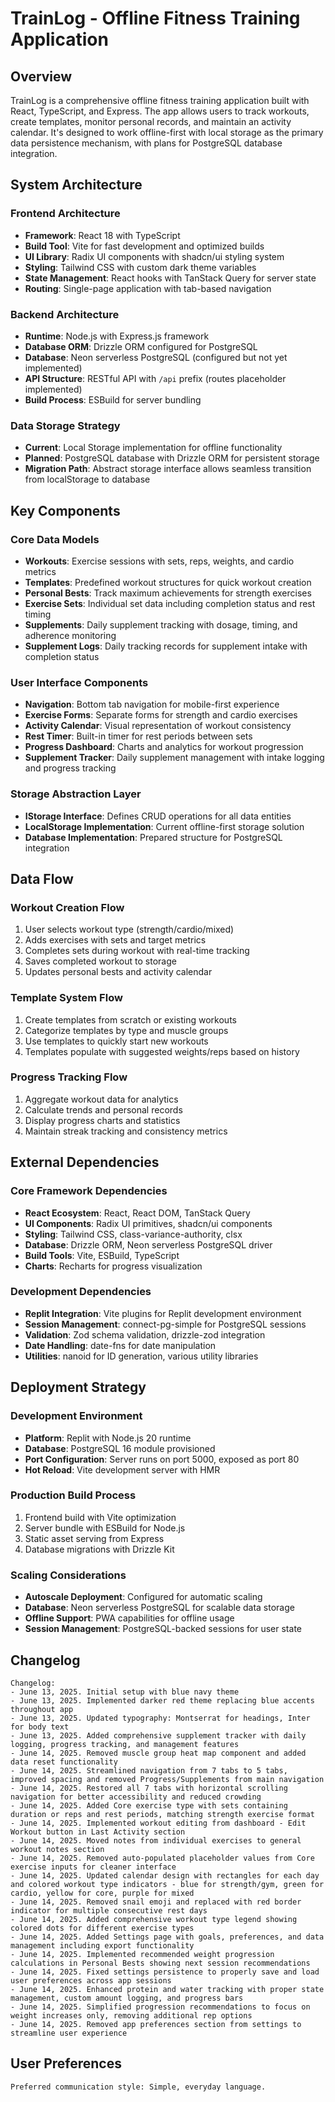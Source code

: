 # TrainLog - Offline Fitness Training Application

## Overview

TrainLog is a comprehensive offline fitness training application built with React, TypeScript, and Express. The app allows users to track workouts, create templates, monitor personal records, and maintain an activity calendar. It's designed to work offline-first with local storage as the primary data persistence mechanism, with plans for PostgreSQL database integration.

## System Architecture

### Frontend Architecture
- **Framework**: React 18 with TypeScript
- **Build Tool**: Vite for fast development and optimized builds
- **UI Library**: Radix UI components with shadcn/ui styling system
- **Styling**: Tailwind CSS with custom dark theme variables
- **State Management**: React hooks with TanStack Query for server state
- **Routing**: Single-page application with tab-based navigation

### Backend Architecture
- **Runtime**: Node.js with Express.js framework
- **Database ORM**: Drizzle ORM configured for PostgreSQL
- **Database**: Neon serverless PostgreSQL (configured but not yet implemented)
- **API Structure**: RESTful API with `/api` prefix (routes placeholder implemented)
- **Build Process**: ESBuild for server bundling

### Data Storage Strategy
- **Current**: Local Storage implementation for offline functionality
- **Planned**: PostgreSQL database with Drizzle ORM for persistent storage
- **Migration Path**: Abstract storage interface allows seamless transition from localStorage to database

## Key Components

### Core Data Models
- **Workouts**: Exercise sessions with sets, reps, weights, and cardio metrics
- **Templates**: Predefined workout structures for quick workout creation
- **Personal Bests**: Track maximum achievements for strength exercises
- **Exercise Sets**: Individual set data including completion status and rest timing
- **Supplements**: Daily supplement tracking with dosage, timing, and adherence monitoring
- **Supplement Logs**: Daily tracking records for supplement intake with completion status

### User Interface Components
- **Navigation**: Bottom tab navigation for mobile-first experience
- **Exercise Forms**: Separate forms for strength and cardio exercises
- **Activity Calendar**: Visual representation of workout consistency
- **Rest Timer**: Built-in timer for rest periods between sets
- **Progress Dashboard**: Charts and analytics for workout progression
- **Supplement Tracker**: Daily supplement management with intake logging and progress tracking

### Storage Abstraction Layer
- **IStorage Interface**: Defines CRUD operations for all data entities
- **LocalStorage Implementation**: Current offline-first storage solution
- **Database Implementation**: Prepared structure for PostgreSQL integration

## Data Flow

### Workout Creation Flow
1. User selects workout type (strength/cardio/mixed)
2. Adds exercises with sets and target metrics
3. Completes sets during workout with real-time tracking
4. Saves completed workout to storage
5. Updates personal bests and activity calendar

### Template System Flow
1. Create templates from scratch or existing workouts
2. Categorize templates by type and muscle groups
3. Use templates to quickly start new workouts
4. Templates populate with suggested weights/reps based on history

### Progress Tracking Flow
1. Aggregate workout data for analytics
2. Calculate trends and personal records
3. Display progress charts and statistics
4. Maintain streak tracking and consistency metrics

## External Dependencies

### Core Framework Dependencies
- **React Ecosystem**: React, React DOM, TanStack Query
- **UI Components**: Radix UI primitives, shadcn/ui components
- **Styling**: Tailwind CSS, class-variance-authority, clsx
- **Database**: Drizzle ORM, Neon serverless PostgreSQL driver
- **Build Tools**: Vite, ESBuild, TypeScript
- **Charts**: Recharts for progress visualization

### Development Dependencies
- **Replit Integration**: Vite plugins for Replit development environment
- **Session Management**: connect-pg-simple for PostgreSQL sessions
- **Validation**: Zod schema validation, drizzle-zod integration
- **Date Handling**: date-fns for date manipulation
- **Utilities**: nanoid for ID generation, various utility libraries

## Deployment Strategy

### Development Environment
- **Platform**: Replit with Node.js 20 runtime
- **Database**: PostgreSQL 16 module provisioned
- **Port Configuration**: Server runs on port 5000, exposed as port 80
- **Hot Reload**: Vite development server with HMR

### Production Build Process
1. Frontend build with Vite optimization
2. Server bundle with ESBuild for Node.js
3. Static asset serving from Express
4. Database migrations with Drizzle Kit

### Scaling Considerations
- **Autoscale Deployment**: Configured for automatic scaling
- **Database**: Neon serverless PostgreSQL for scalable data storage
- **Offline Support**: PWA capabilities for offline usage
- **Session Management**: PostgreSQL-backed sessions for user state

## Changelog

```
Changelog:
- June 13, 2025. Initial setup with blue navy theme
- June 13, 2025. Implemented darker red theme replacing blue accents throughout app
- June 13, 2025. Updated typography: Montserrat for headings, Inter for body text
- June 13, 2025. Added comprehensive supplement tracker with daily logging, progress tracking, and management features
- June 14, 2025. Removed muscle group heat map component and added data reset functionality
- June 14, 2025. Streamlined navigation from 7 tabs to 5 tabs, improved spacing and removed Progress/Supplements from main navigation
- June 14, 2025. Restored all 7 tabs with horizontal scrolling navigation for better accessibility and reduced crowding
- June 14, 2025. Added Core exercise type with sets containing duration or reps and rest periods, matching strength exercise format
- June 14, 2025. Implemented workout editing from dashboard - Edit Workout button in Last Activity section
- June 14, 2025. Moved notes from individual exercises to general workout notes section
- June 14, 2025. Removed auto-populated placeholder values from Core exercise inputs for cleaner interface
- June 14, 2025. Updated calendar design with rectangles for each day and colored workout type indicators - blue for strength/gym, green for cardio, yellow for core, purple for mixed
- June 14, 2025. Removed snail emoji and replaced with red border indicator for multiple consecutive rest days
- June 14, 2025. Added comprehensive workout type legend showing colored dots for different exercise types
- June 14, 2025. Added Settings page with goals, preferences, and data management including export functionality
- June 14, 2025. Implemented recommended weight progression calculations in Personal Bests showing next session recommendations
- June 14, 2025. Fixed settings persistence to properly save and load user preferences across app sessions
- June 14, 2025. Enhanced protein and water tracking with proper state management, custom amount logging, and progress bars
- June 14, 2025. Simplified progression recommendations to focus on weight increases only, removing additional rep options
- June 14, 2025. Removed app preferences section from settings to streamline user experience
```

## User Preferences

```
Preferred communication style: Simple, everyday language.
```